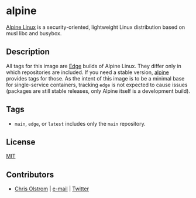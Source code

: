 alpine
======

[Alpine Linux](https://alpinelinux.org/) is a security-oriented, lightweight Linux distribution based on musl libc and busybox.

Description
-----------
All tags for this image are [Edge](http://wiki.alpinelinux.org/wiki/Edge) builds of Alpine Linux. They differ only in which repositories are included. If you need a stable version, [alpine](https://hub.docker.com/r/_/alpine/) provides tags for those. As the intent of this image is to be a minimal base for single-service containers, tracking `edge` is not expected to cause issues (packages are still stable releases, only Alpine itself is a development build).

Tags
----
  * `main`, `edge`, or `latest` includes only the `main` repository.

License
-------
[MIT](https://tldrlegal.com/license/mit-license)

Contributors
------------
* [Chris Olstrom](https://colstrom.github.io/) | [e-mail](mailto:chris@olstrom.com) | [Twitter](https://twitter.com/ChrisOlstrom)
